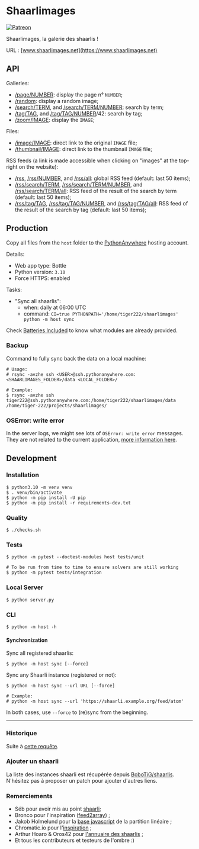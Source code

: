 # Shaarlimages

[![Patreon](https://img.shields.io/badge/Patreon-F96854?style=for-the-badge&logo=patreon&logoColor=white)](https://www.patreon.com/mschoentgen)

Shaarlimages, la galerie des shaarlis !

URL : [www.shaarlimages.net](https://www.shaarlimages.net)

## API

Galleries:
- [/page/NUMBER](https://www.shaarlimages.net/page/42): display the page n° `NUMBER`;
- [/random](https://www.shaarlimages.net/random): display a random image;
- [/search/TERM](https://www.shaarlimages.net/search/animaux), and [/search/TERM/NUMBER](https://www.shaarlimages.net/search/animaux/42): search by term;
- [/tag/TAG](https://www.shaarlimages.net/tag/animaux), and [/tag/TAG/NUMBER](https://www.shaarlimages.net/tag/animaux)/42: search by tag;
- [/zoom/IMAGE](https://www.shaarlimages.net/zoom/urIokw): display the `IMAGE`;

Files:
- [/image/IMAGE](https://www.shaarlimages.net/image/urIokw.jpg): direct link to the original `IMAGE` file;
- [/thumbnail/IMAGE](https://www.shaarlimages.net/thumbnail/urIokw.jpg): direct link to the thumbnail `IMAGE` file;

RSS feeds (a link is made accessible when clicking on "images" at the top-right on the website):
- [/rss](https://www.shaarlimages.net/rss), [/rss/NUMBER](https://www.shaarlimages.net/rss/42), and [/rss/all](https://www.shaarlimages.net/rss/all): global RSS feed (default: last 50 items);
- [/rss/search/TERM](https://www.shaarlimages.net/rss/search/animaux), [/rss/search/TERM/NUMBER](https://www.shaarlimages.net/rss/search/animaux/42), and [/rss/search/TERM/all](https://www.shaarlimages.net/rss/search/animaux/all): RSS feed of the result of the search by term (default: last 50 items);
- [/rss/tag/TAG](https://www.shaarlimages.net/rss/tag/animaux), [/rss/tag/TAG/NUMBER](https://www.shaarlimages.net/rss/tag/animaux/42), and [/rss/tag/TAG/all](https://www.shaarlimages.net/rss/tag/animaux/all): RSS feed of the result of the search by tag (default: last 50 items);

## Production

Copy all files from the `host` folder to the [PythonAnywhere](https://www.pythonanywhere.com) hosting account.

Details:
- Web app type: Bottle
- Python version: `3.10`
- Force HTTPS: enabled

Tasks:
- "Sync all shaarlis":
  - when: daily at 06:00 UTC
  - command: `CI=true PYTHONPATH='/home/tiger222/shaarlimages' python -m host sync`

Check [Batteries Included](https://www.pythonanywhere.com/batteries_included/) to know what modules are already provided.

### Backup

Command to fully sync back the data on a local machine:

```console
# Usage:
# rsync -avzhe ssh <USER>@ssh.pythonanywhere.com:<SHAARLIMAGES_FOLDER>/data <LOCAL_FOLDER>/

# Example:
$ rsync -avzhe ssh tiger222@ssh.pythonanywhere.com:/home/tiger222/shaarlimages/data /home/tiger-222/projects/shaarlimages/
```

### OSError: write error

In the server logs, we might see lots of `OSError: write error` messages. They are not related to the current application, [more information here](https://www.pythonanywhere.com/forums/topic/13591/).

## Development

### Installation

```console
$ python3.10 -m venv venv
$ . venv/bin/activate
$ python -m pip install -U pip
$ python -m pip install -r requirements-dev.txt
```

### Quality

```console
$ ./checks.sh
```

### Tests

```console
$ python -m pytest --doctest-modules host tests/unit

# To be run from time to time to ensure solvers are still working
$ python -m pytest tests/integration
```

### Local Server

```console
$ python server.py
```

### CLI

```console
$ python -m host -h
```

#### Synchronization

Sync all registered shaarlis:

```console
$ python -m host sync [--force]
```

Sync any Shaarli instance (registered or not):

```console
$ python -m host sync --url URL [--force]

# Example:
# python -m host sync --url 'https://shaarli.example.org/feed/atom'
```

In both cases, use `--force` to (re)sync from the beginning.

---

### Historique

Suite à [cette requête](http://sebsauvage.net/paste/?b1176a415f9bbe17#CIT+sEj+1tsMW8IAWBipoVJiNBcgLt81Gm79rxuiVnU).  

### Ajouter un shaarli

La liste des instances shaarli est récupérée depuis [BoboTiG/shaarlis](https://github.com/BoboTiG/shaarlis). N'hésitez pas à proposer un patch pour ajouter d'autres liens.

### Remerciements

- Séb pour avoir mis au point [shaarli](http://sebsauvage.net/wiki/doku.php?id=php:shaarli);
- Bronco pour l'inspiration ([feed2array](http://www.warriordudimanche.net/article178/feed2array-obtenir-un-flux-rss-atom-sous-forme-de-tableau)) ;
- Jakob Holmelund pour la [base javascript](https://github.com/jakobholmelund/fitpicsjs) de la partition linéaire ;
- Chromatic.io pour l'[inspiration](http://www.chromatic.io/FQrLQsb) ;
- Arthur Hoaro & Oros42 pour [l'annuaire des shaarlis](https://github.com/Oros42/shaarli-api) ;
- Et tous les contributeurs et testeurs de l'ombre :)
